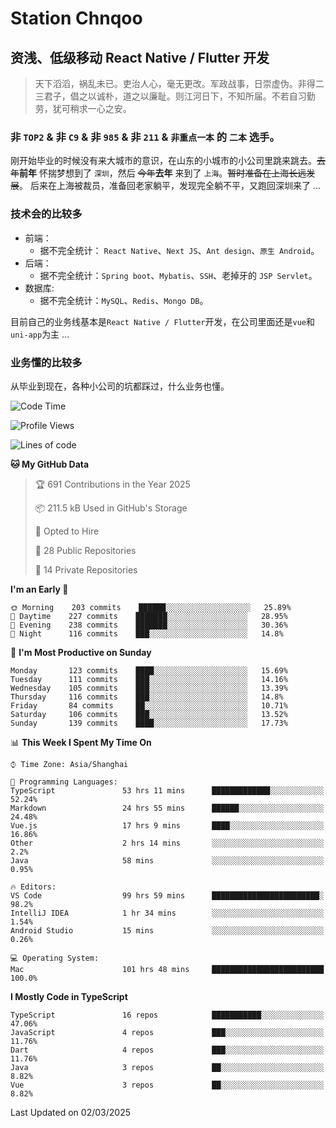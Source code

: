 # Station Chnqoo

## 资浅、低级移动 React Native / Flutter 开发

> 天下滔滔，祸乱未已。吏治人心，毫无更改。军政战事，日崇虚伪。非得二三君子，倡之以诚朴，道之以廉耻。则江河日下，不知所届。不若自习勤劳，犹可稍求一心之安。

### 非 `TOP2` & 非 `C9` & 非 `985` & 非 `211` & `非重点一本` 的 `二本` 选手。

刚开始毕业的时候没有来大城市的意识，在山东的小城市的小公司里跳来跳去。~~去年~~**前年** 怀揣梦想到了 `深圳`，然后 ~~今年~~**去年** 来到了 `上海`。~~暂时准备在上海长远发展~~。
后来在上海被裁员，准备回老家躺平，发现完全躺不平，又跑回深圳来了 ...

### 技术会的比较多

- 前端：
  - 据不完全统计： `React Native`、`Next JS`、`Ant design`、`原生 Android`。
- 后端：
  - 据不完全统计：`Spring boot`、`Mybatis`、`SSH`、老掉牙的 `JSP Servlet`。
- 数据库:
  - 据不完全统计：`MySQL`、`Redis`、`Mongo DB`。

目前自己的业务线基本是`React Native / Flutter`开发，在公司里面还是`vue`和`uni-app`为主 ...

### 业务懂的比较多

从毕业到现在，各种小公司的坑都踩过，什么业务也懂。

<!--START_SECTION:waka-->
![Code Time](http://img.shields.io/badge/Code%20Time-7%2C817%20hrs%203%20mins-blue)

![Profile Views](http://img.shields.io/badge/Profile%20Views-0-blue)

![Lines of code](https://img.shields.io/badge/From%20Hello%20World%20I%27ve%20Written-288%20Thousand%20lines%20of%20code-blue)

**🐱 My GitHub Data** 

> 🏆 691 Contributions in the Year 2025
 > 
> 📦 211.5 kB Used in GitHub's Storage 
 > 
> 💼 Opted to Hire
 > 
> 📜 28 Public Repositories 
 > 
> 🔑 14 Private Repositories  
 > 
**I'm an Early 🐤** 

```text
🌞 Morning    203 commits    ██████░░░░░░░░░░░░░░░░░░░   25.89% 
🌆 Daytime    227 commits    ███████░░░░░░░░░░░░░░░░░░   28.95% 
🌃 Evening    238 commits    ███████░░░░░░░░░░░░░░░░░░   30.36% 
🌙 Night      116 commits    ███░░░░░░░░░░░░░░░░░░░░░░   14.8%

```
📅 **I'm Most Productive on Sunday** 

```text
Monday       123 commits    ████░░░░░░░░░░░░░░░░░░░░░   15.69% 
Tuesday      111 commits    ███░░░░░░░░░░░░░░░░░░░░░░   14.16% 
Wednesday    105 commits    ███░░░░░░░░░░░░░░░░░░░░░░   13.39% 
Thursday     116 commits    ███░░░░░░░░░░░░░░░░░░░░░░   14.8% 
Friday       84 commits     ██░░░░░░░░░░░░░░░░░░░░░░░   10.71% 
Saturday     106 commits    ███░░░░░░░░░░░░░░░░░░░░░░   13.52% 
Sunday       139 commits    ████░░░░░░░░░░░░░░░░░░░░░   17.73%

```


📊 **This Week I Spent My Time On** 

```text
⌚︎ Time Zone: Asia/Shanghai

💬 Programming Languages: 
TypeScript               53 hrs 11 mins      █████████████░░░░░░░░░░░░   52.24% 
Markdown                 24 hrs 55 mins      ██████░░░░░░░░░░░░░░░░░░░   24.48% 
Vue.js                   17 hrs 9 mins       ████░░░░░░░░░░░░░░░░░░░░░   16.86% 
Other                    2 hrs 14 mins       ░░░░░░░░░░░░░░░░░░░░░░░░░   2.2% 
Java                     58 mins             ░░░░░░░░░░░░░░░░░░░░░░░░░   0.95%

🔥 Editors: 
VS Code                  99 hrs 59 mins      ████████████████████████░   98.2% 
IntelliJ IDEA            1 hr 34 mins        ░░░░░░░░░░░░░░░░░░░░░░░░░   1.54% 
Android Studio           15 mins             ░░░░░░░░░░░░░░░░░░░░░░░░░   0.26%

💻 Operating System: 
Mac                      101 hrs 48 mins     █████████████████████████   100.0%

```

**I Mostly Code in TypeScript** 

```text
TypeScript               16 repos            ███████████░░░░░░░░░░░░░░   47.06% 
JavaScript               4 repos             ███░░░░░░░░░░░░░░░░░░░░░░   11.76% 
Dart                     4 repos             ███░░░░░░░░░░░░░░░░░░░░░░   11.76% 
Java                     3 repos             ██░░░░░░░░░░░░░░░░░░░░░░░   8.82% 
Vue                      3 repos             ██░░░░░░░░░░░░░░░░░░░░░░░   8.82%

```



 Last Updated on 02/03/2025
<!--END_SECTION:waka-->

<!---
ChenqiaoStation/ChenqiaoStation is a ✨ special ✨ repository because its `README.md` (this file) appears on your GitHub profile.
You can click the Preview link to take a look at your changes.
--->
